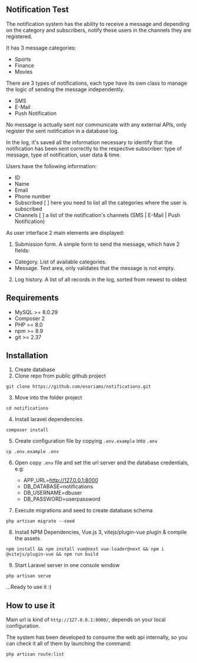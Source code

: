 

## Notification Test

The notification system has the ability to receive a message and depending on the
category and subscribers, notify these users in the channels they are registered.

It has 3 message categories:

- Sports
- Finance
- Movies

There are 3 types of notifications, each type have its own class to manage the logic of
sending the message independently.

- SMS
- E-Mail
- Push Notification

No message is actually sent nor communicate with any external APIs, only register
the sent notification in a database log.

In the log, it's saved all the information necessary to identify that the notification has been
sent correctly to the respective subscriber: type of message, type of notification, user data & time.

Users have the following information:

- ID
- Name
- Email 
- Phone number 
- Subscribed [ ] here you need to list all the categories where the user is subscribed 
- Channels [ ] a list of the notification's channels (SMS | E-Mail | Push Notification)

As user interface 2 main elements are displayed:

1. Submission form. A simple form to send the message, which have 2 fields:
- Category. List of available categories.
- Message. Text area, only validates that the message is not empty.
2. Log history. A list of all records in the log, sorted from newest to oldest

## Requirements

- MySQL >= 8.0.29
- Composer 2
- PHP >= 8.0 
- npm >= 8.9 
- git >= 2.37

## Installation

1. Create database
2. Clone repo from public github project

``git clone https://github.com/esoriams/notifications.git``

3. Move into the folder project

``cd notifications``

4. Install laravel dependencies

``composer install``

5. Create configuration file by copying ``.env.example`` into ``.env``

``cp .env.example .env``

6. Open copy ``.env``  file and set the url server and the database credentials, e.g:
   
   - APP_URL=http://127.0.0.1:8000
   - DB_DATABASE=notifications
   - DB_USERNAME=dbuser
   - DB_PASSWORD=userpassword

7. Execute migrations and seed to create database schema

``php artisan migrate --seed``

8. Install NPM Dependencies, Vue.js 3, vitejs/plugin-vue plugin & compile the assets

``npm install && npm install vue@next vue-loader@next && npm i @vitejs/plugin-vue && npm run build``

9. Start Laravel server in one console window

``php artisan serve``

...Ready to use it :)

## How to use it

Main url is kind of ``http://127.0.0.1:8000/``, depends on your local configuration. 

The system has been developed to consume the web api internally, so you can check it all of them by launching the command:

``php artisan route:list``
